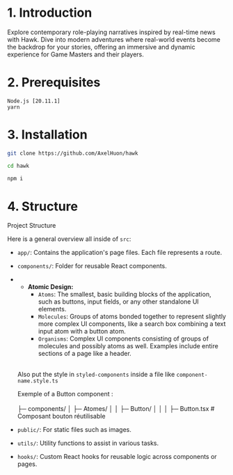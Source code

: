 # 1. Introduction

Explore contemporary role-playing narratives inspired by real-time news with Hawk. Dive into modern adventures where real-world events become the backdrop for your stories, offering an immersive and dynamic experience for Game Masters and their players.

# 2. Prerequisites

`Node.js [20.11.1]`<br>
`yarn`

# 3. Installation

```bash
git clone https://github.com/AxelHuon/hawk
```

```bash
cd hawk
```

```bash
npm i
```

# 4. Structure

Project Structure

Here is a general overview all inside of `src`:<br>

- `app/`: Contains the application's page files. Each file represents a route.

- `components/`: Folder for reusable React components.
- - **Atomic Design:**
    - `Atoms`: The smallest, basic building blocks of the application, such as buttons, input fields, or any other standalone UI elements.
    - `Molecules`: Groups of atoms bonded together to represent slightly more complex UI components, like a search box combining a text input atom with a button atom.
    - `Organisms`: Complex UI components consisting of groups of molecules and possibly atoms as well. Examples include entire sections of a page like a header.<br>

  <br>Also put the style in `styled-components` inside a file like `component-name.style.ts`

  Exemple of a Button component : <br><br>
  ├─ components/
  │ ├─ Atomes/
  │ │ ├─ Button/
  │ │ │ ├─ Button.tsx # Composant bouton réutilisable

- `public/`: For static files such as images.

- `utils/`: Utility functions to assist in various tasks.

- `hooks/`: Custom React hooks for reusable logic across components or pages.
